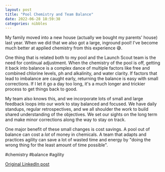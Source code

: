 ```yaml
---
layout: post
title: "Pool Chemistry and Team Balance"
date: 2022-06-28 18:59:38
categories: nibbles
---
```


My family moved into a new house (actually we bought my parents' house) last year. When we did that we also got a large, inground pool! I've become much better at applied chemistry from this experience 😅.

One thing that is related both to my pool and the Launch Scout team is the need for continual adjustment. When the chemistry of the pool is off, getting it back into balance is a complex dance of multiple factors like free and combined chlorine levels, ph and alkalinity, and water clarity. If factors that lead to imbalance are caught early, returning the balance is easy with small corrections. If I let it go a day too long, it's a much longer and trickier process to get things back to good.

My team also knows this, and we incorporate lots of small and large feedback loops into our work to stay balanced and focused. We have daily standups, regular retrospectives, and we all shoulder the work to build shared understanding of the objectives. We set our sights on the long term and make minor corrections along the way to stay on track.

One major benefit of these small changes is cost savings. A pool out of balance can cost a _lot_ of money in chemicals. A team that adapts and practices agility can save a lot of wasted time and energy by "doing the wrong thing for the least amount of time possible".

#chemistry #balance #agility

[Original LinkedIn post](https://www.linkedin.com/feed/update/urn%3Ali%3Ashare%3A6947624569230770177)
